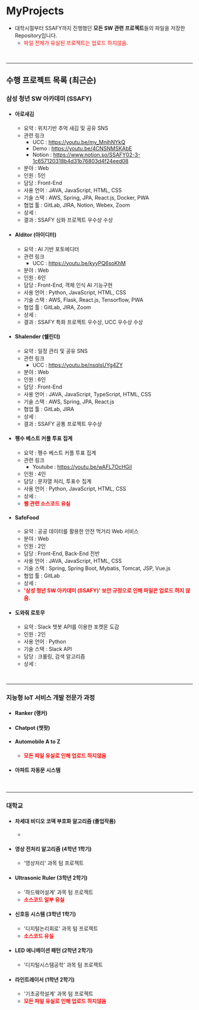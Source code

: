 # MyProjects

- 대학시절부터 SSAFY까지 진행했던 **모든 SW 관련 프로젝트**들의 파일을 저장한 Repository입니다.
  - <span style="color:red">파일 전체가 유실된 프로젝트는 업로드 하지않음.</span>

<br/>

---

## 수행 프로젝트 목록 (최근순)



### 삼성 청년 SW 아카데미 (SSAFY)

- #### **아로새김**

  - 요약 : 위치기반 추억 새김 및 공유 SNS  
  - 관련 링크
    - UCC : https://youtu.be/my_MnjhNYkQ
    - Demo : https://youtu.be/4CNSNMSKAbE
    - Notion : https://www.notion.so/SSAFY02-3-1c657120318b4d31b76803d4f24eed08
  - 분야 : Web
  - 인원 : 5인
  - 담당 :  Front-End
  - 사용 언어 : JAVA, JavaScript, HTML, CSS
  - 기술 스택 : AWS, Spring, JPA, React.js, Docker, PWA
  - 협업 툴 : GitLab, JIRA, Notion, Webex, Zoom
  - 상세 : 
  - 결과 : SSAFY 심화 프로젝트 우수상 수상



- #### **AIditor (아이디터)**

  - 요약 : AI 기반 포토에디터
  - 관련 링크
    - UCC : https://youtu.be/kyyPQ6soKhM
  - 분야 :  Web
  - 인원 : 6인
  - 담당 : Front-End, 객체 인식 AI 기능구현
  - 사용 언어 : Python, JavaScript, HTML, CSS
  - 기술 스택 : AWS, Flask, React.js, Tensorflow, PWA
  - 협업 툴 : GitLab, JIRA, Zoom
  - 상세 : 
  - 결과 : SSAFY 특화 프로젝트 우수상, UCC 우수상 수상



- #### **Shalender (쉘린더)**

  - 요약 : 일정 관리 및 공유 SNS
  - 관련 링크
    - UCC : https://youtu.be/nsqIsUYg4ZY
  - 분야 :  Web
  - 인원 : 6인
  - 담당 : Front-End
  - 사용 언어 : JAVA, JavaScript, TypeScript, HTML, CSS
  - 기술 스택 : AWS, Spring, JPA, React.js
  - 협업 툴 : GitLab, JIRA
  - 상세 : 
  - 결과 : SSAFY 공통 프로젝트 우수상



- #### **펭수 베스트 커플 투표 집계** 

  - 요약 : 펭수 베스트 커플 투표 집계
  - 관련 링크
    - Youtube : https://youtu.be/wAFL7OcHGiI
  - 인원 : 4인
  - 담당 : 문자열 처리, 투표수 집계
  - 사용 언어 : Python, JavaScript, HTML, CSS
  - 상세 : 
  - **<span style='color:red'>웹 관련 소스코드 유실</span>**

  

- #### **SafeFood**
  
  - 요약 : 공공 데이터를 활용한 안전 먹거리 Web 서비스
  - 분야 :  Web
  - 인원 : 2인
  - 담당 :  Front-End, Back-End 전반
  - 사용 언어 : JAVA, JavaScript, HTML, CSS 
  - 기술 스택 : Spring, Spring Boot, Mybatis, Tomcat, JSP, Vue.js
  - 협업 툴 : GitLab
  - 상세 : 
  - **<span style="color:red">'삼성 청년 SW 아카데미 (SSAFY)' 보안 규정으로 인해 파일은 업로드 하지 않음.</span>**



- #### **도와줘 로토무**

  - 요약 : Slack 챗봇 API를 이용한 포켓몬 도감
  - 인원 : 2인
  - 사용 언어 : Python
  - 기술 스택 : Slack API
  - 담당 : 크롤링, 검색 알고리즘
  - 상세 : 

<br/>

---

### 지능형 IoT 서비스 개발 전문가 과정

- #### **Ranker (랭커)**

- #### **Chatpot (챗팟)**

- #### **Automobile A to Z**

  - **<span style="color:red">모든 파일 유실로 인해 업로드 하지않음</span>**

- #### **아파트 자동문 시스템**

<br/>

---

### 대학교

- #### **차세대 비디오 코덱 부호화 알고리즘** (졸업작품)
  
  - 



- #### **영상 전처리 알고리즘** (4학년 1학기)

  - '영상처리' 과목 텀 프로젝트



- #### **Ultrasonic Ruler** (3학년 2학기)
  
  - '하드웨어설계' 과목 텀 프로젝트
  - **<span style="color:red">소스코드 일부 유실</span>**



- #### **신호등 시스템** (3학년 1학기)

  - '디지털논리회로' 과목 텀 프로젝트
  - **<span style="color:red">소스코드 유실</span>**



- #### **LED 애니메이션 패턴 (2학년 2학기)**

  - '디지털시스템공학' 과목 텀 프로젝트



- #### **라인트레이서** (1학년 2학기)

  - '기초공학설계' 과목 텀 프로젝트
  - **<span style="color:red">모든 파일 유실로 인해 업로드 하지않음</span>**

